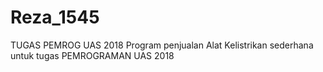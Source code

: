 # Reza_1545
TUGAS PEMROG UAS 2018 Program penjualan Alat Kelistrikan sederhana untuk tugas PEMROGRAMAN UAS 2018
